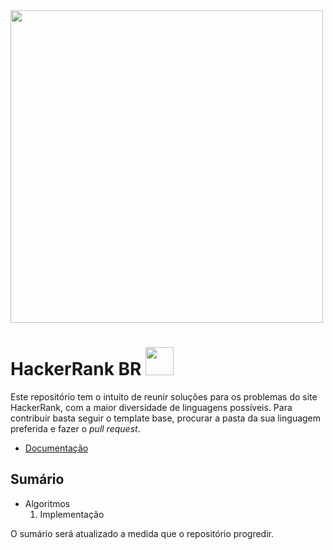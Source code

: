 <img width="500px" src="https://d3keuzeb2crhkn.cloudfront.net/hackerrank/assets/styleguide/logo_wordmark-f5c5eb61ab0a154c3ed9eda24d0b9e31.svg" />

# **HackerRank BR** <img width="45px" src="https://imagepng.org/wp-content/uploads/2017/04/bandeira-do-brasil.png"/>


Este repositório tem o intuito de reunir soluções para os problemas do site HackerRank, com a maior diversidade de linguagens possíveis.
Para contribuir basta seguir o template base, procurar a pasta da sua linguagem preferida e fazer o *pull request*.

- [Documentação](https://github.com/otaviodantas/HackerRankBr/blob/master/template)

## **Sumário**
- Algoritmos
  01. Implementação


O sumário será atualizado a medida que o repositório progredir.
